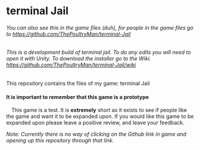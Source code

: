 # terminal Jail
###### You can also see this in the game files (duh), for people in the game files go to https://github.com/ThePoultryMan/terminal-Jail
###### This is a development build of terminal jail. To do any edits you will need to open it with Unity. To download the installer go to the Wiki. https://github.com/ThePoultryMan/terminal-Jail/wiki
This repository contains the files of my game: terminal Jail

#### It is important to remember that this game is a prototype
&emsp;This game is a test. It is **extremely** short as it exists to see if people like the game and want it to be expanded upon. If you would like this game to be expanded upon please leave a positive review, and leave your feedback.

_Note: Currently there is no way of clicking on the Github link in game and opening up this repository through that link._

